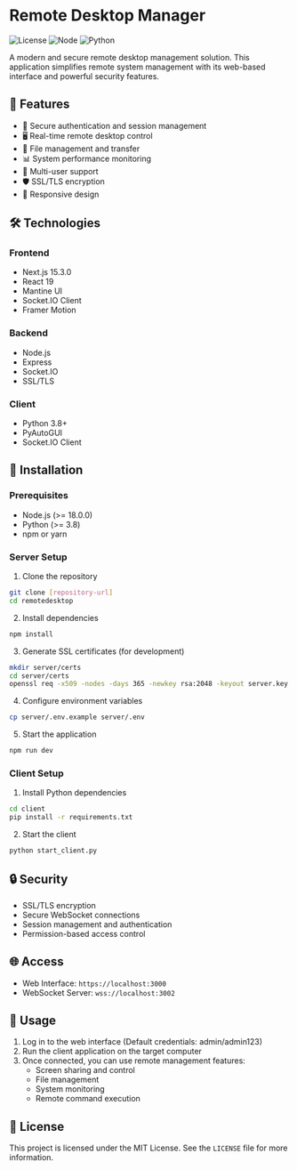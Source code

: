 # Remote Desktop Manager

![License](https://img.shields.io/badge/license-MIT-blue.svg)
![Node](https://img.shields.io/badge/node-%3E%3D18.0.0-green.svg)
![Python](https://img.shields.io/badge/python-%3E%3D3.8-blue.svg)

A modern and secure remote desktop management solution. This application simplifies remote system management with its web-based interface and powerful security features.

## 🚀 Features

- 🔐 Secure authentication and session management
- 🖥️ Real-time remote desktop control
- 📁 File management and transfer
- 📊 System performance monitoring
- 👥 Multi-user support
- 🛡️ SSL/TLS encryption
- 📱 Responsive design

## 🛠️ Technologies

### Frontend
- Next.js 15.3.0
- React 19
- Mantine UI
- Socket.IO Client
- Framer Motion

### Backend
- Node.js
- Express
- Socket.IO
- SSL/TLS

### Client
- Python 3.8+
- PyAutoGUI
- Socket.IO Client

## 🔧 Installation

### Prerequisites
- Node.js (>= 18.0.0)
- Python (>= 3.8)
- npm or yarn

### Server Setup

1. Clone the repository
```bash
git clone [repository-url]
cd remotedesktop
```

2. Install dependencies
```bash
npm install
```

3. Generate SSL certificates (for development)
```bash
mkdir server/certs
cd server/certs
openssl req -x509 -nodes -days 365 -newkey rsa:2048 -keyout server.key -out server.crt
```

4. Configure environment variables
```bash
cp server/.env.example server/.env
```

5. Start the application
```bash
npm run dev
```

### Client Setup

1. Install Python dependencies
```bash
cd client
pip install -r requirements.txt
```

2. Start the client
```bash
python start_client.py
```

## 🔒 Security

- SSL/TLS encryption
- Secure WebSocket connections
- Session management and authentication
- Permission-based access control

## 🌐 Access

- Web Interface: `https://localhost:3000`
- WebSocket Server: `wss://localhost:3002`

## 📝 Usage

1. Log in to the web interface (Default credentials: admin/admin123)
2. Run the client application on the target computer
3. Once connected, you can use remote management features:
   - Screen sharing and control
   - File management
   - System monitoring
   - Remote command execution

## 📜 License

This project is licensed under the MIT License. See the `LICENSE` file for more information.

